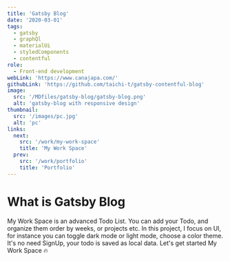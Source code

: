 ```yaml
---
title: 'Gatsby Blog'
date: '2020-03-01'
tags:
  - gatsby
  - graphQl
  - materialUi
  - styledComponents
  - contentful
role:
  - Front-end development
webLink: 'https://www.canajapa.com/'
githubLink: 'https://github.com/taichi-t/gatsby-contentful-blog'
image:
  src: '/MDfiles/gatsby-blog/gatsby-blog.png'
  alt: 'gatsby-blog with responsive design'
thumbnail:
  src: '/images/pc.jpg'
  alt: 'pc'
links:
  next:
    src: '/work/my-work-space'
    title: 'My Work Space'
  prev:
    src: '/work/portfolio'
    title: 'Portfolio'
---
```


# What is Gatsby Blog

My Work Space is an advanced Todo List. You can add your Todo, and organize them order by weeks, or projects etc. In this project, I focus on UI, for instance you can toggle dark mode or light mode, choose a color theme. It's no need SignUp, your todo is saved as local data. Let's get started My Work Space 🔥

